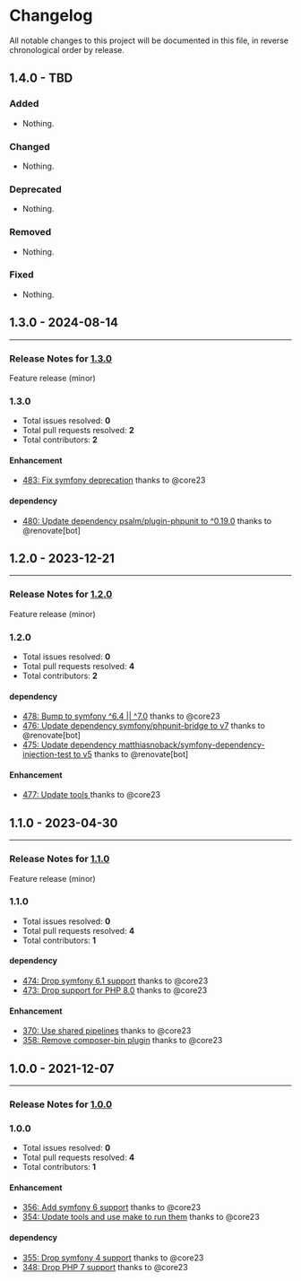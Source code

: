# Changelog

All notable changes to this project will be documented in this file, in reverse chronological order by release.

## 1.4.0 - TBD

### Added

- Nothing.

### Changed

- Nothing.

### Deprecated

- Nothing.

### Removed

- Nothing.

### Fixed

- Nothing.

## 1.3.0 - 2024-08-14


-----

### Release Notes for [1.3.0](https://github.com/nucleos/NucleosSetlistFmBundle/milestone/8)

Feature release (minor)

### 1.3.0

- Total issues resolved: **0**
- Total pull requests resolved: **2**
- Total contributors: **2**

#### Enhancement

 - [483: Fix symfony deprecation](https://github.com/nucleos/NucleosSetlistFmBundle/pull/483) thanks to @core23

#### dependency

 - [480: Update dependency psalm/plugin-phpunit to ^0.19.0](https://github.com/nucleos/NucleosSetlistFmBundle/pull/480) thanks to @renovate[bot]

## 1.2.0 - 2023-12-21


-----

### Release Notes for [1.2.0](https://github.com/nucleos/NucleosSetlistFmBundle/milestone/6)

Feature release (minor)

### 1.2.0

- Total issues resolved: **0**
- Total pull requests resolved: **4**
- Total contributors: **2**

#### dependency

 - [478: Bump to symfony ^6.4 || ^7.0](https://github.com/nucleos/NucleosSetlistFmBundle/pull/478) thanks to @core23
 - [476: Update dependency symfony/phpunit-bridge to v7](https://github.com/nucleos/NucleosSetlistFmBundle/pull/476) thanks to @renovate[bot]
 - [475: Update dependency matthiasnoback/symfony-dependency-injection-test to v5](https://github.com/nucleos/NucleosSetlistFmBundle/pull/475) thanks to @renovate[bot]

#### Enhancement

 - [477: Update tools ](https://github.com/nucleos/NucleosSetlistFmBundle/pull/477) thanks to @core23

## 1.1.0 - 2023-04-30


-----

### Release Notes for [1.1.0](https://github.com/nucleos/NucleosSetlistFmBundle/milestone/3)

Feature release (minor)

### 1.1.0

- Total issues resolved: **0**
- Total pull requests resolved: **4**
- Total contributors: **1**

#### dependency

 - [474: Drop symfony 6.1 support](https://github.com/nucleos/NucleosSetlistFmBundle/pull/474) thanks to @core23
 - [473: Drop support for PHP 8.0](https://github.com/nucleos/NucleosSetlistFmBundle/pull/473) thanks to @core23

#### Enhancement

 - [370: Use shared pipelines](https://github.com/nucleos/NucleosSetlistFmBundle/pull/370) thanks to @core23
 - [358: Remove composer-bin plugin](https://github.com/nucleos/NucleosSetlistFmBundle/pull/358) thanks to @core23

## 1.0.0 - 2021-12-07


-----

### Release Notes for [1.0.0](https://github.com/nucleos/NucleosSetlistFmBundle/milestone/1)



### 1.0.0

- Total issues resolved: **0**
- Total pull requests resolved: **4**
- Total contributors: **1**

#### Enhancement

 - [356: Add symfony 6 support](https://github.com/nucleos/NucleosSetlistFmBundle/pull/356) thanks to @core23
 - [354: Update tools and use make to run them](https://github.com/nucleos/NucleosSetlistFmBundle/pull/354) thanks to @core23

#### dependency

 - [355: Drop symfony 4 support](https://github.com/nucleos/NucleosSetlistFmBundle/pull/355) thanks to @core23
 - [348: Drop PHP 7 support](https://github.com/nucleos/NucleosSetlistFmBundle/pull/348) thanks to @core23


